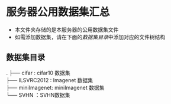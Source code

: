 
# 服务器公用数据集汇总
- 本文件夹存储的是本服务器的公用数据集文件
- 如需添加数据集，请在下面的*数据集目录*中添加对应的文件树结构


## 数据集目录
.
├── cifar 	: cifar10 数据集  
├── ILSVRC2012  : Imagenet 数据集  
├── miniImagenet: miniImagenet 数据集  
└── SVHN        ：SVHN数据集  
